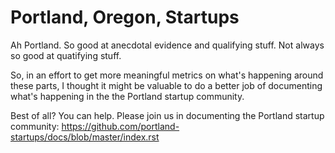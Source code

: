 Portland, Oregon, Startups
=================

Ah Portland. So good at anecdotal evidence and qualifying stuff. Not always so good at quatifying stuff. 

So, in an effort to get more meaningful metrics on what's happening around these parts, I thought it might be valuable to do a better job of documenting what's happening in the the Portland startup community.

Best of all? You can help. Please join us in documenting the Portland startup community:
https://github.com/portland-startups/docs/blob/master/index.rst 
